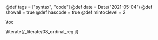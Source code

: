 @def tags = ["syntax", "code"]
@def date = Date("2021-05-04")
@def showall = true
@def hascode = true
@def mintoclevel = 2

\toc

\literate{/_literate/08_ordinal_reg.jl}
